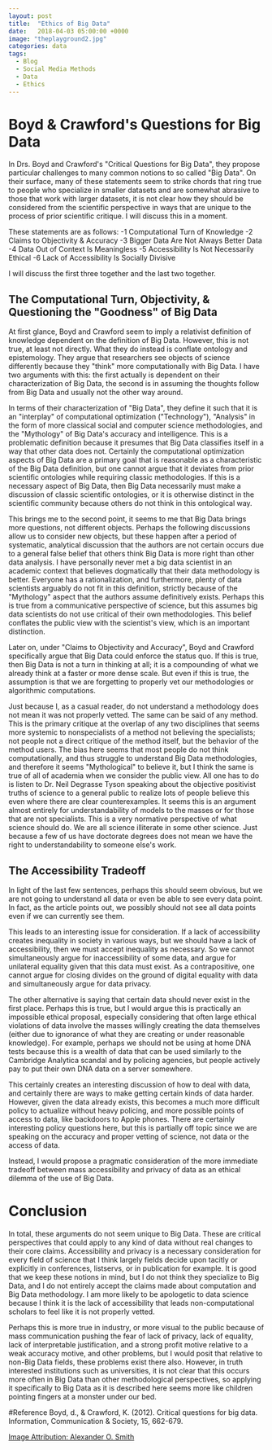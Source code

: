 ```yaml
---
layout: post
title:  "Ethics of Big Data"
date:   2018-04-03 05:00:00 +0000
image: "theplayground2.jpg"
categories: data
tags:
  - Blog
  - Social Media Methods
  - Data
  - Ethics
---
```

# Boyd & Crawford's Questions for Big Data
In Drs. Boyd and Crawford's "Critical Questions for Big Data", they propose particular challenges to many common notions to so called "Big Data". On their surface, many of these statements seem to strike chords that ring true to people who specialize in smaller datasets and are somewhat abrasive to those that work with larger datasets, it is not clear how they should be considered from the scientific perspective in ways that are unique to the process of prior scientific critique. I will discuss this in a moment.

These statements are as follows:
-1 Computational Turn of Knowledge
-2 Claims to Objectivity & Accuracy
-3 Bigger Data Are Not Always Better Data
-4 Data Out of Context Is Meaningless
-5 Accessibility Is Not Necessarily Ethical
-6 Lack of Accessibility Is Socially Divisive

I will discuss the first three together and the last two together.

## The Computational Turn, Objectivity, & Questioning the "Goodness" of Big Data
At first glance, Boyd and Crawford seem to imply a relativist definition of knowledge dependent on the definition of Big Data. However, this is not true, at least not directly. What they do instead is conflate ontology and epistemology. They argue that researchers see objects of science differently because they "think" more computationally with Big Data. I have two arguments with this: the first actually is dependent on their characterization of Big Data, the second is in assuming the thoughts follow from Big Data and usually not the other way around.

In terms of their characterization of "Big Data", they define it such that it is an "interplay" of computational optimization ("Technology"), "Analysis" in the form of more classical social and computer science methodologies, and the "Mythology" of Big Data's accuracy and intelligence. This is a problematic definition because it presumes that Big Data classifies itself in a way that other data does not. Certainly the computational optimization aspects of Big Data are a primary goal that is reasonable as a characteristic of the Big Data definition, but one cannot argue that it deviates from prior scientific ontologies while requiring classic methodologies. If this is a necessary aspect of Big Data, then Big Data necessarily must make a discussion of classic scientific ontologies, or it is otherwise distinct in the scientific community because others do not think in this ontological way.

This brings me to the second point, it seems to me that Big Data brings more questions, not different objects. Perhaps the following discussions allow us to consider new objects, but these happen after a period of systematic, analytical discussion that the authors are not certain occurs due to a general false belief that others think Big Data is more right than other data analysis. I have personally never met a big data scientist in an academic context that believes dogmatically that their data methodology is better. Everyone has a rationalization, and furthermore, plenty of data scientists arguably do not fit in this definition, strictly because of the "Mythology" aspect that the authors assume definitively exists. Perhaps this is true from a communicative perspective of science, but this assumes big data scientists do not use critical of their own methodologies. This belief conflates the public view with the scientist's view, which is an important distinction.

Later on, under "Claims to Objectivity and Accuracy", Boyd and Crawford specifically argue that Big Data could enforce the status quo. If this is true, then Big Data is not a turn in thinking at all; it is a compounding of what we already think at a faster or more dense scale. But even if this is true, the assumption is that we are forgetting to properly vet our methodologies or algorithmic computations.

Just because I, as a casual reader, do not understand a methodology does not mean it was not properly vetted. The same can be said of any method. This is the primary critique at the overlap of any two disciplines that seems more systemic to nonspecialists of a method not believing the specialists; not people not a direct critique of the method itself, but the behavior of the method users. The bias here seems that most people do not think computationally, and thus struggle to understand Big Data methodologies, and therefore it seems "Mythological" to believe it, but I think the same is true of all of academia when we consider the public view. All one has to do is listen to Dr. Neil Degrasse Tyson speaking about the objective positivist truths of science to a general public to realize lots of people believe this even where there are clear counterexamples. It seems this is an argument almost entirely for understandability of models to the masses or for those that are not specialists. This is a very normative perspective of what science should do. We are all science illiterate in some other science. Just because a few of us have doctorate degrees does not mean we have the right to understandability to someone else's work.

## The Accessibility Tradeoff
In light of the last few sentences, perhaps this should seem obvious, but we are not going to understand all data or even be able to see every data point. In fact, as the article points out, we possibly should not see all data points even if we can currently see them.

This leads to an interesting issue for consideration. If a lack of accessibility creates inequality in society in various ways, but we should have a lack of accessibility, then we must accept inequality as necessary. So we cannot simultaneously argue for inaccessibility of some data, and argue for unilateral equality given that this data must exist. As a contrapositive, one cannot argue for closing divides on the ground of digital equality with data and simultaneously argue for data privacy.

The other alternative is saying that certain data should never exist in the first place. Perhaps this is true, but I would argue this is practically an impossible ethical proposal, especially considering that often large ethical violations of data involve the masses willingly creating the data themselves (either due to ignorance of what they are creating or under reasonable knowledge). For example, perhaps we should not be using at home DNA tests because this is a wealth of data that can be used similarly to the Cambridge Analytica scandal and by policing agencies, but people actively pay to put their own DNA data on a server somewhere.

This certainly creates an interesting discussion of how to deal with data, and certainly there are ways to make getting certain kinds of data harder. However, given the data already exists, this becomes a much more difficult policy to actualize without heavy policing, and more possible points of access to data, like backdoors to Apple phones. There are certainly interesting policy questions here, but this is partially off topic since we are speaking on the accuracy and proper vetting of science, not data or the access of data.

Instead, I would propose a pragmatic consideration of the more immediate tradeoff between mass accessibility and privacy of data as an ethical dilemma of the use of Big Data.

# Conclusion
In total, these arguments do not seem unique to Big Data. These are critical perspectives that could apply to any kind of data without real changes to their core claims. Accessibility and privacy is a necessary consideration for every field of science that I think largely fields decide upon tacitly or explicitly in conferences, listservs, or in publication for example. It is good that we keep these notions in mind, but I do not think they specialize to Big Data, and I do not entirely accept the claims made about computation and Big Data methodology. I am more likely to be apologetic to data science because I think it is the lack of accessibility that leads non-computational scholars to feel like it is not properly vetted.

Perhaps this is more true in industry, or more visual to the public because of mass communication pushing the fear of lack of privacy, lack of equality, lack of interpretable justification, and a strong profit motive relative to a weak accuracy motive, and other problems, but I would posit that relative to non-Big Data fields, these problems exist there also. However, in truth interested institutions such as universities, it is not clear that this occurs more often in Big Data than other methodological perspectives, so applying it specifically to Big Data as it is described here seems more like children pointing fingers at a monster under our bed.

#Reference
Boyd, d., & Crawford, K. (2012). Critical questions for big data. Information, Communication & Society, 15, 662-679.

[Image Attribution: Alexander O. Smith](/AboutAlexander/)
